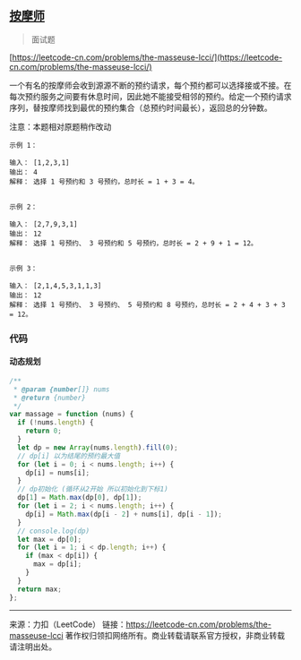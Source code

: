 ## [按摩师](https://leetcode-cn.com/problems/the-masseuse-lcci/)

> 面试题

[https://leetcode-cn.com/problems/the-masseuse-lcci/](https://leetcode-cn.com/problems/the-masseuse-lcci/)

一个有名的按摩师会收到源源不断的预约请求，每个预约都可以选择接或不接。在每次预约服务之间要有休息时间，因此她不能接受相邻的预约。给定一个预约请求序列，替按摩师找到最优的预约集合（总预约时间最长），返回总的分钟数。

注意：本题相对原题稍作改动

```
示例 1：

输入： [1,2,3,1]
输出： 4
解释： 选择 1 号预约和 3 号预约，总时长 = 1 + 3 = 4。


示例 2：

输入： [2,7,9,3,1]
输出： 12
解释： 选择 1 号预约、 3 号预约和 5 号预约，总时长 = 2 + 9 + 1 = 12。


示例 3：

输入： [2,1,4,5,3,1,1,3]
输出： 12
解释： 选择 1 号预约、 3 号预约、 5 号预约和 8 号预约，总时长 = 2 + 4 + 3 + 3 = 12。
```

### 代码

#### 动态规划

```js
/**
 * @param {number[]} nums
 * @return {number}
 */
var massage = function (nums) {
  if (!nums.length) {
    return 0;
  }
  let dp = new Array(nums.length).fill(0);
  // dp[i] 以为结尾的预约最大值
  for (let i = 0; i < nums.length; i++) {
    dp[i] = nums[i];
  }
  // dp初始化 (循环从2开始 所以初始化到下标1)
  dp[1] = Math.max(dp[0], dp[1]);
  for (let i = 2; i < nums.length; i++) {
    dp[i] = Math.max(dp[i - 2] + nums[i], dp[i - 1]);
  }
  // console.log(dp)
  let max = dp[0];
  for (let i = 1; i < dp.length; i++) {
    if (max < dp[i]) {
      max = dp[i];
    }
  }
  return max;
};
```

---

来源：力扣（LeetCode）
链接：https://leetcode-cn.com/problems/the-masseuse-lcci
著作权归领扣网络所有。商业转载请联系官方授权，非商业转载请注明出处。
